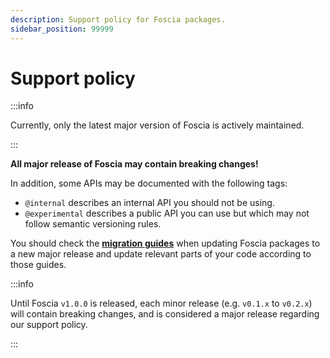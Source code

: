 ```yaml
---
description: Support policy for Foscia packages.
sidebar_position: 99999
---
```


# Support policy

:::info

Currently, only the latest major version of Foscia is actively maintained.

:::

**All major release of Foscia may contain breaking changes!**

In addition, some APIs may be documented with the following tags:

- `@internal` describes an internal API you should not be using.
- `@experimental` describes a public API you can use but which may not follow
  semantic versioning rules.

You should check the [**migration guides**](/docs/upgrade/migration) when
updating Foscia packages to a new major release and update relevant parts
of your code according to those guides.

:::info

Until Foscia `v1.0.0` is released, each minor release (e.g. `v0.1.x` to
`v0.2.x`) will contain breaking changes, and is considered a major release
regarding our support policy.

:::
